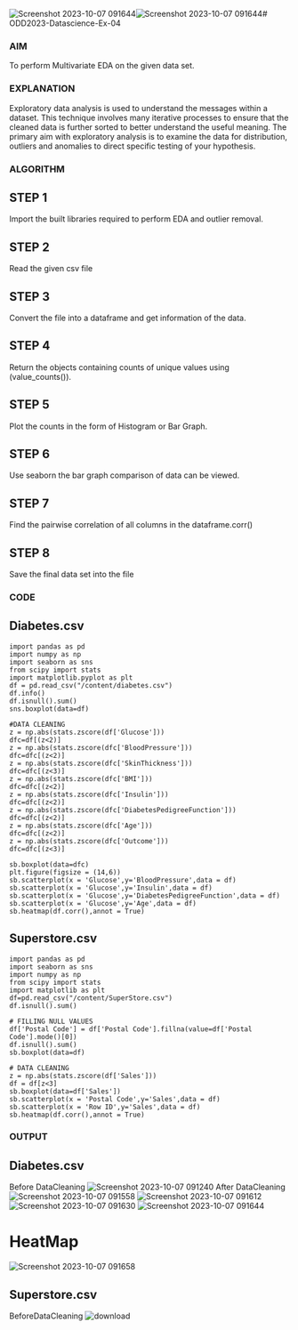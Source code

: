 ![Screenshot 2023-10-07 091644](https://github.com/Adhithyaram29D/ODD2023-Datascience-Ex-04/assets/119393540/81be110c-10bf-4d80-9a40-17210863d3b9)![Screenshot 2023-10-07 091644](https://github.com/Adhithyaram29D/ODD2023-Datascience-Ex-04/assets/119393540/60bc95c1-c767-453e-86a8-90876c8be8de)# ODD2023-Datascience-Ex-04
### AIM
To perform Multivariate EDA on the given data set.

### EXPLANATION
Exploratory data analysis is used to understand the messages within a dataset.
This technique involves many iterative processes to ensure that the cleaned data is further sorted to better understand the useful meaning.
The primary aim with exploratory analysis is to examine the data for distribution, outliers and anomalies to direct specific testing of your hypothesis.
### ALGORITHM
## STEP 1
Import the built libraries required to perform EDA and outlier removal.

## STEP 2
Read the given csv file

## STEP 3
Convert the file into a dataframe and get information of the data.

## STEP 4
Return the objects containing counts of unique values using (value_counts()).

## STEP 5
Plot the counts in the form of Histogram or Bar Graph.

## STEP 6
Use seaborn the bar graph comparison of data can be viewed.

## STEP 7
Find the pairwise correlation of all columns in the dataframe.corr()

## STEP 8
Save the final data set into the file

### CODE
## Diabetes.csv
```
import pandas as pd
import numpy as np
import seaborn as sns
from scipy import stats
import matplotlib.pyplot as plt
df = pd.read_csv("/content/diabetes.csv")
df.info()
df.isnull().sum()
sns.boxplot(data=df)

#DATA CLEANING
z = np.abs(stats.zscore(df['Glucose']))
dfc=df[(z<2)]
z = np.abs(stats.zscore(dfc['BloodPressure']))
dfc=dfc[(z<2)]
z = np.abs(stats.zscore(dfc['SkinThickness']))
dfc=dfc[(z<3)]
z = np.abs(stats.zscore(dfc['BMI']))
dfc=dfc[(z<2)]
z = np.abs(stats.zscore(dfc['Insulin']))
dfc=dfc[(z<2)]
z = np.abs(stats.zscore(dfc['DiabetesPedigreeFunction']))
dfc=dfc[(z<2)]
z = np.abs(stats.zscore(dfc['Age']))
dfc=dfc[(z<2)]
z = np.abs(stats.zscore(dfc['Outcome']))
dfc=dfc[(z<3)]

sb.boxplot(data=dfc)
plt.figure(figsize = (14,6))
sb.scatterplot(x = 'Glucose',y='BloodPressure',data = df)
sb.scatterplot(x = 'Glucose',y='Insulin',data = df)
sb.scatterplot(x = 'Glucose',y='DiabetesPedigreeFunction',data = df)
sb.scatterplot(x = 'Glucose',y='Age',data = df)
sb.heatmap(df.corr(),annot = True)
```
## Superstore.csv
```
import pandas as pd
import seaborn as sns
import numpy as np
from scipy import stats
import matplotlib as plt
df=pd.read_csv("/content/SuperStore.csv")
df.isnull().sum()

# FILLING NULL VALUES
df['Postal Code'] = df['Postal Code'].fillna(value=df['Postal Code'].mode()[0])
df.isnull().sum()
sb.boxplot(data=df)

# DATA CLEANING
z = np.abs(stats.zscore(df['Sales']))
df = df[z<3]
sb.boxplot(data=df['Sales'])
sb.scatterplot(x = 'Postal Code',y='Sales',data = df)
sb.scatterplot(x = 'Row ID',y='Sales',data = df)
sb.heatmap(df.corr(),annot = True)
```
### OUTPUT
## Diabetes.csv
Before DataCleaning
![Screenshot 2023-10-07 091240](https://github.com/Adhithyaram29D/ODD2023-Datascience-Ex-04/assets/119393540/c07572be-0a75-400f-b486-d721f6b34cb4)
After DataCleaning
![Screenshot 2023-10-07 091558](https://github.com/Adhithyaram29D/ODD2023-Datascience-Ex-04/assets/119393540/844b76a5-040a-45e0-a933-89c43b2c8fe0)
![Screenshot 2023-10-07 091612](https://github.com/Adhithyaram29D/ODD2023-Datascience-Ex-04/assets/119393540/83ac872b-52a4-42c2-abec-28683c9f47d0)
![Screenshot 2023-10-07 091630](https://github.com/Adhithyaram29D/ODD2023-Datascience-Ex-04/assets/119393540/50a407d9-618f-4b66-8136-273b065da6a9)
![Screenshot 2023-10-07 091644](https://github.com/Adhithyaram29D/ODD2023-Datascience-Ex-04/assets/119393540/75ec8f88-0528-4dfd-82b2-cdec949241e3)

# HeatMap
![Screenshot 2023-10-07 091658](https://github.com/Adhithyaram29D/ODD2023-Datascience-Ex-04/assets/119393540/2ef3e8cb-74ae-4790-9301-77ce644dc273)

## Superstore.csv
BeforeDataCleaning
![download](https://github.com/Adhithyaram29D/ODD2023-Datascience-Ex-04/assets/119393540/1581c43e-1702-459c-b35e-ad61e1ee08dd)



